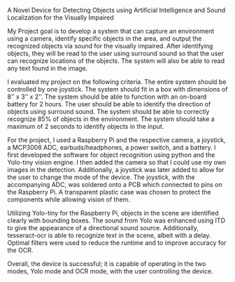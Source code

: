 
A Novel Device for Detecting Objects using Artificial Intelligence and Sound Localization for the Visually Impaired

  My Project goal is to develop a system that can capture an environment using a camera, identify specific objects in the area, and output the recognized objects via sound for the visually impaired. After identifying objects, they will be read to the user using surround sound so that the user can recognize locations of the objects. The system will also be able to read any text found in the image.
  
  I evaluated my project on the following criteria. The entire system should be controlled by one joystick. The system should fit in a box with dimensions of 8’’ x 3’’ x 2’’. The system should be able to function with an on-board battery for 2 hours. The user should be able to identify the direction of objects using surround sound. The system should be able to correctly recognize 85% of objects in the environment. The system should take a maximum of 2 seconds to identify objects in the input.
  
  For the project, I used a Raspberry Pi and the respective camera, a joystick, a MCP3008 ADC, earbuds/headphones, a power switch, and a battery. I first developed the software for object recognition using python and the Yolo-tiny vision engine. I then added the camera so that I could use my own images in the detection. Additionally, a joystick was later added to allow for the user to change the mode of the device. The joystick, with the accompanying ADC, was soldered onto a PCB which connected to pins on the Raspberry Pi. A transparent plastic case was chosen to protect the components while allowing vision of them. 
  
  Utilizing Yolo-tiny for the Raspberry Pi, objects in the scene are identified clearly with bounding boxes. The sound from Yolo was enhanced using ITD to give the appearance of a directional sound source. Additionally, tesseract-ocr is able to recognize text in the scene, albeit with a delay. Optimal filters were used to reduce the runtime and to improve accuracy for the OCR. 
  
  Overall, the device is successful; it is capable of operating in the two modes, Yolo mode and OCR mode, with the user controlling the device.
